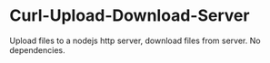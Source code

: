 # Curl-Upload-Download-Server
Upload files to a nodejs http server, download files from server. No dependencies.
